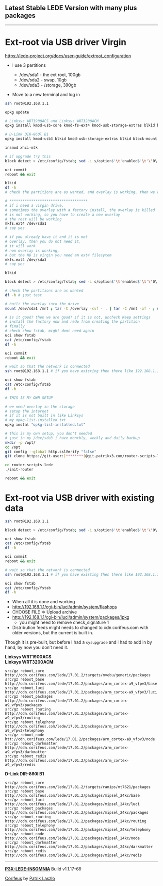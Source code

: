 [//]: #@corifeus-header

## Latest Stable LEDE Version with many plus packages

---
                        
[//]: #@corifeus-header:end
# Ext-root via USB driver Virgin

https://lede-project.org/docs/user-guide/extroot_configuration

* I use 3 partitions
  * /dev/sda1 - the ext root, 100gb
  * /dev/sda2 - swap, 10gb
  * /dev/sda3 - /storage, 390gb

* Move to a new terminal and log in

```bash
ssh root@192.168.1.1

opkg update

# Linksys WRT1900ACS and Linksys WRT3200ACM 
opkg install kmod-usb-core kmod-fs-ext4 kmod-usb-storage-extras blkid block-mount e2fsprogs fdisk 

# D-Link DIR-860l B1
opkg install kmod-usb3 blkid kmod-usb-storage-extras blkid block-mount fdisk e2fsprogs 

insmod xhci-mtk

# if upgrade try this
block detect > /etc/config/fstab; sed -i s/option$'\t'enabled$'\t'\'0\'/option$'\t'enabled$'\t'\'1\'/ /etc/config/fstab; sed -i s#/mnt/sda1#/overlay# /etc/config/fstab; cat /etc/config/fstab;

uci commit
reboot && exit

blkid
df -h
# check the partitions are as wanted, and overlay is working, then we are done

# ************************************
# if i need a virgin drive, 
# sometimes the overlay with a factory install, the overlay is killed
# is not working, so you have to create a new overlay
# the rest will be working
mkfs.ext4 /dev/sda1
# say yes

# if you already have it and it is not
# overlay, then you do not need it,
# it will work
# non overlay is working,
# but the HD is virgin you need an ext4 filesytem 
mkfs.ext4 /dev/sda3
# say yes

blkid

block detect > /etc/config/fstab; sed -i s/option$'\t'enabled$'\t'\'0\'/option$'\t'enabled$'\t'\'1\'/ /etc/config/fstab; sed -i s#/mnt/sda1#/overlay# /etc/config/fstab; cat /etc/config/fstab;

# check the partitions are as wanted
df -h # just test

# built the overlay into the drive
mount /dev/sda1 /mnt ; tar -C /overlay -cvf - . | tar -C /mnt -xf - ; umount /mnt

# is it good? then we are good! if it is not, uncheck Keep settings 
# install the factory now and redo from creating the partition
# finally 
# check show fstab, might dont need again
uci show fstab 
cat /etc/config/fstab
df -h 

uci commit
reboot && exit

# wait so that the network is connected
ssh root@192.168.1.1 # if you have existing then there like 192.168.1.1

uci show fstab 
cat /etc/config/fstab
df -h 

# THIS IS MY OWN SETUP

# we need overlay in the storage
# setup the internet
# if it is not built in like Linksys
# my opkg-list-installed.txt 
opkg instal "opkg-list-installed.txt"

# this is my own setup, you don't needed
# just in my /dev/sda3 i have monthly, weekly and daily backup
mkdir -p /opt/ 
cd /opt 
git config --global http.sslVerify "false" 
git clone https://git-user:[********]@git.patrikx3.com/router-scripts-lede.git 

cd router-scripts-lede
./init-router

reboot && exit
```

# Ext-root via USB driver with existing data

```bash
ssh root@192.168.1.1

block detect > /etc/config/fstab; sed -i s/option$'\t'enabled$'\t'\'0\'/option$'\t'enabled$'\t'\'1\'/ /etc/config/fstab; sed -i s#/mnt/sda1#/overlay# /etc/config/fstab; cat /etc/config/fstab;

uci show fstab 
cat /etc/config/fstab
df -h 

uci commit
reboot && exit

# wait so that the network is connected
ssh root@192.168.1.1 # if you have existing then there like 192.168.1.1

uci show fstab 
cat /etc/config/fstab
df -h 


```

* When all it is done and working 
* http://192.168.1.1/cgi-bin/luci/admin/system/flashops
* CHOOSE FILE => Upload archive
* http://192.168.1.1/cgi-bin/luci/admin/system/packages/ipkg
  * you might need to remove check_signature 1
* Distribution feeds might needs to changed to cdn.corifeus.com with older versions, but the current is built in.

Though it is pre-built, but before I had a ```sysupgrade``` and I had to add in by hand, by now you don't need it.

**Linksys WRT1900ACS**  
**Linksys WRT3200ACM**  
```text
src/gz reboot_core http://cdn.corifeus.com/lede/17.01.2/targets/mvebu/generic/packages
src/gz reboot_base http://cdn.corifeus.com/lede/17.01.2/packages/arm_cortex-a9_vfpv3/base
src/gz reboot_luci http://cdn.corifeus.com/lede/17.01.2/packages/arm_cortex-a9_vfpv3/luci
src/gz reboot_packages http://cdn.corifeus.com/lede/17.01.2/packages/arm_cortex-a9_vfpv3/packages
src/gz reboot_routing http://cdn.corifeus.com/lede/17.01.2/packages/arm_cortex-a9_vfpv3/routing
src/gz reboot_telephony http://cdn.corifeus.com/lede/17.01.2/packages/arm_cortex-a9_vfpv3/telephony
src/gz reboot_node htt://cdn.corifeus.com/lede/17.01.2/packages/arm_cortex-a9_vfpv3/node
src/gz reboot_darkmatter http://cdn.corifeus.com/lede/17.01.2/packages/arm_cortex-a9_vfpv3/darkmatter
src/gz reboot_redis http://cdn.corifeus.com/lede/17.01.2/packages/arm_cortex-a9_vfpv3/redis
``` 

**D-Link DIR-860l B1**
```text
src/gz reboot_core http://cdn.corifeus.com/lede/17.01.2/targets/ramips/mt7621/packages
src/gz reboot_base http://cdn.corifeus.com/lede/17.01.2/packages/mipsel_24kc/base
src/gz reboot_luci http://cdn.corifeus.com/lede/17.01.2/packages/mipsel_24kc/luci
src/gz reboot_packages http://cdn.corifeus.com/lede/17.01.2/packages/mipsel_24kc/packages
src/gz reboot_routing http://cdn.corifeus.com/lede/17.01.2/packages/mipsel_24kc/routing
src/gz reboot_telephony http://cdn.corifeus.com/lede/17.01.2/packages/mipsel_24kc/telephony
src/gz reboot_node http://cdn.corifeus.com/lede/17.01.2/packages/mipsel_24kc/node
src/gz reboot_darkmatter http://cdn.corifeus.com/lede/17.01.2/packages/mipsel_24kc/darkmatter
src/gz reboot_redis http://cdn.corifeus.com/lede/17.01.2/packages/mipsel_24kc/redis
``` 

[//]: #@corifeus-footer

---

[**P3X-LEDE-INSOMNIA**](https://pages.corifeus.com/lede-insomnia) Build v1.1.17-69

[Corifeus](http://www.corifeus.com) by [Patrik Laszlo](http://patrikx3.com)

[//]: #@corifeus-footer:end